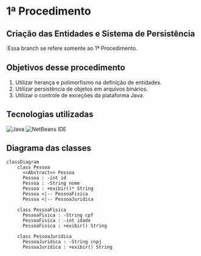 # 1ª Procedimento
## Criação das Entidades e Sistema de Persistência
❕Essa branch se refere somente ao 1ª Procedimento.

## Objetivos desse procedimento
1. Utilizar herança e polimorfismo na  definição de entidades.
2. Utilizar persistência de objetos em arquivos binários.
3. Utilizar o controle de exceções da plataforma Java.

## Tecnologias utilizadas
![Java](https://img.shields.io/badge/java-%23ED8B00.svg?style=for-the-badge&logo=openjdk&logoColor=white)
![NetBeans IDE](https://img.shields.io/badge/NetBeansIDE-1B6AC6.svg?style=for-the-badge&logo=apache-netbeans-ide&logoColor=white)

## Diagrama das classes
```mermaid
classDiagram
    class Pessoa
      <<Abstract>> Pessoa
      Pessoa : -int id
      Pessoa : -String nome
      Pessoa : +exibir()* String
      Pessoa <|-- PessoaFisica
      Pessoa <|-- PessoaJuridica

    class PessoaFisica
      PessoaFisica : -String cpf
      PessoaFisica : -int idade
      PessoaFisica : +exibir() String

    class PessoaJuridica
      PessoaJuridica : -String cnpj
      PessoaJuridica : +exibir() String
```
